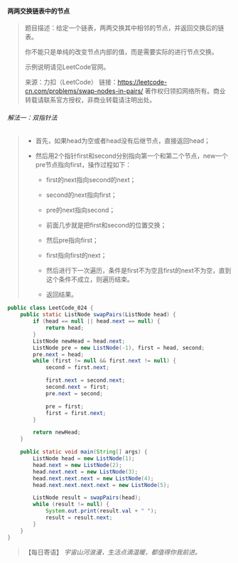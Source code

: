 #### 两两交换链表中的节点

> 题目描述：给定一个链表，两两交换其中相邻的节点，并返回交换后的链表。
>
> 你不能只是单纯的改变节点内部的值，而是需要实际的进行节点交换。
>
> 示例说明请见LeetCode官网。
>
> 来源：力扣（LeetCode）
> 链接：https://leetcode-cn.com/problems/swap-nodes-in-pairs/
> 著作权归领扣网络所有。商业转载请联系官方授权，非商业转载请注明出处。

###### 解法一：双指针法

> - 首先，如果head为空或者head没有后继节点，直接返回head；
>
> - 然后用2个指针first和second分别指向第一个和第二个节点，new一个pre节点指向first，操作过程如下：
>
>   - first的next指向second的next；
>
>   - second的next指向first；
>
>   - pre的next指向second；
>
>   - 前面几步就是把first和second的位置交换；
>
>   - 然后pre指向first；
>
>   - first指向first的next；
>
>   - 然后进行下一次遍历，条件是first不为空且first的next不为空，直到这个条件不成立，则遍历结束。
>
>   - 返回结果。
>
>     

```java
public class LeetCode_024 {
    public static ListNode swapPairs(ListNode head) {
        if (head == null || head.next == null) {
            return head;
        }
        ListNode newHead = head.next;
        ListNode pre = new ListNode(-1), first = head, second;
        pre.next = head;
        while (first != null && first.next != null) {
            second = first.next;

            first.next = second.next;
            second.next = first;
            pre.next = second;

            pre = first;
            first = first.next;
        }

        return newHead;
    }

    public static void main(String[] args) {
        ListNode head = new ListNode(1);
        head.next = new ListNode(2);
        head.next.next = new ListNode(3);
        head.next.next.next = new ListNode(4);
        head.next.next.next.next = new ListNode(5);

        ListNode result = swapPairs(head);
        while (result != null) {
            System.out.print(result.val + " ");
            result = result.next;
        }
    }
}
```

> 【每日寄语】 *宇宙山河浪漫，生活点滴温暖，都值得你我前进。* 

